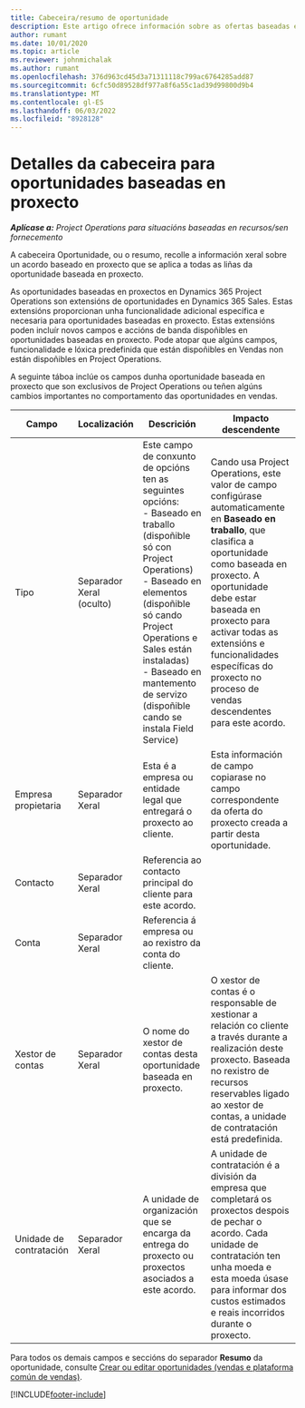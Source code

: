 ```yaml
---
title: Cabeceira/resumo de oportunidade
description: Este artigo ofrece información sobre as ofertas baseadas en proxectos e as liñas de oportunidade baseadas en proxectos.
author: rumant
ms.date: 10/01/2020
ms.topic: article
ms.reviewer: johnmichalak
ms.author: rumant
ms.openlocfilehash: 376d963cd45d3a71311118c799ac6764285add87
ms.sourcegitcommit: 6cfc50d89528df977a8f6a55c1ad39d99800d9b4
ms.translationtype: MT
ms.contentlocale: gl-ES
ms.lasthandoff: 06/03/2022
ms.locfileid: "8928128"
---
```

# <a name="header-details-for-project-based-opportunities"></a>Detalles da cabeceira para oportunidades baseadas en proxecto

_**Aplícase a:** Project Operations para situacións baseadas en recursos/sen fornecemento_


A cabeceira Oportunidade, ou o resumo, recolle a información xeral sobre un acordo baseado en proxecto que se aplica a todas as liñas da oportunidade baseada en proxecto.

As oportunidades baseadas en proxectos en Dynamics 365 Project Operations son extensións de oportunidades en Dynamics 365 Sales. Estas extensións proporcionan unha funcionalidade adicional específica e necesaria para oportunidades baseadas en proxecto. Estas extensións poden incluír novos campos e accións de banda dispoñibles en oportunidades baseadas en proxecto. Pode atopar que algúns campos, funcionalidade e lóxica predefinida que están dispoñibles en Vendas non están dispoñibles en Project Operations.

A seguinte táboa inclúe os campos dunha oportunidade baseada en proxecto que son exclusivos de Project Operations ou teñen algúns cambios importantes no comportamento das oportunidades en vendas.

| **Campo** | **Localización** | **Descrición** | **Impacto descendente** |
| --- | --- | --- | --- |
| Tipo | Separador Xeral (oculto) | Este campo de conxunto de opcións ten as seguintes opcións:</br>- Baseado en traballo (dispoñible só con Project Operations)</br>- Baseado en elementos (dispoñible só cando Project Operations e Sales están instaladas)</br>- Baseado en mantemento de servizo (dispoñible cando se instala Field Service) | Cando usa Project Operations, este valor de campo configúrase automaticamente en **Baseado en traballo**, que clasifica a oportunidade como baseada en proxecto. A oportunidade debe estar baseada en proxecto para activar todas as extensións e funcionalidades específicas do proxecto no proceso de vendas descendentes para este acordo. |
| Empresa propietaria | Separador Xeral | Esta é a empresa ou entidade legal que entregará o proxecto ao cliente. | Esta información de campo copiarase no campo correspondente da oferta do proxecto creada a partir desta oportunidade. |
| Contacto | Separador Xeral | Referencia ao contacto principal do cliente para este acordo. | |
| Conta | Separador Xeral | Referencia á empresa ou ao rexistro da conta do cliente. | |
| Xestor de contas | Separador Xeral | O nome do xestor de contas desta oportunidade baseada en proxecto. | O xestor de contas é o responsable de xestionar a relación co cliente a través durante a realización deste proxecto. Baseada no rexistro de recursos reservables ligado ao xestor de contas, a unidade de contratación está predefinida. |
| Unidade de contratación | Separador Xeral | A unidade de organización que se encarga da entrega do proxecto ou proxectos asociados a este acordo. | A unidade de contratación é a división da empresa que completará os proxectos despois de pechar o acordo. Cada unidade de contratación ten unha moeda e esta moeda úsase para informar dos custos estimados e reais incorridos durante o proxecto. |

Para todos os demais campos e seccións do separador **Resumo** da oportunidade, consulte [Crear ou editar oportunidades (vendas e plataforma común de vendas)](/dynamics365/sales-enterprise/create-edit-opportunity-sales).


[!INCLUDE[footer-include](../includes/footer-banner.md)]
